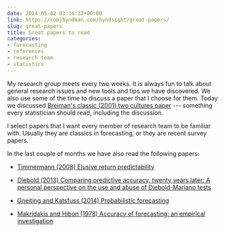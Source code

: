 ```yaml
---
date: 2014-05-02 03:14:33+00:00
link: https://robjhyndman.com/hyndsight/great-papers/
slug: great-papers
title: Great papers to read
categories:
- forecasting
- references
- research team
- statistics
---
```


My research group meets every two weeks. It is always fun to talk about general research issues and new tools and tips we have discovered. We also use some of the time to discuss a paper that I choose for them. Today we discussed [Breiman's classic (2001) two cultures paper](http://projecteuclid.org/euclid.ss/1009213726) --- something every statistician should read, including the discussion.

I select papers that I want every member of research team to be familiar with. Usually they are classics in forecasting, or they are recent survey papers.

In the last couple of months we have also read the following papers:



  * [Timmermann (2008) Elusive return predictability](http://dx.doi.org/10.1016/j.ijforecast.2007.07.008)

  * [Diebold (2013) Comparing predictive accuracy, twenty years later: A personal perspective on the use and abuse of Diebold-Mariano tests](http://www.ssc.upenn.edu/~fdiebold/papers/paper113/Diebold_DM%20Test.pdf)

  * [Gneiting and Katsfuss (2014) Probabilistic forecasting](http://dx.doi.org/10.1146/annurev-statistics-062713-085831)

  * [Makridakis and Hibon (1978) Accuracy of forecasting: an empirical investigation](http://www.jstor.org/stable/2345077)
